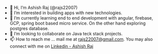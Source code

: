 - 👋 Hi, I’m Ashish Raj (@rajs22007)
- 👀 I’m interested in building apps with new technologies.
- 🌱 I’m currently learning end to end development with angular, firebase, GCP, spring boot based micro service. On the other hand exploring postgres database.
- 💞️ I’m looking to collaborate on Java teck stack projects.
- 📫 How to reach me ... mail me at rajs22007@gmail.com. You may also connect with me on [Linkedin - Ashish Raj](https://www.linkedin.com/in/rajs22007/)

<!---
rajs22007/rajs22007 is a ✨ special ✨ repository because its `README.md` (this file) appears on your GitHub profile.
You can click the Preview link to take a look at your changes.
--->
